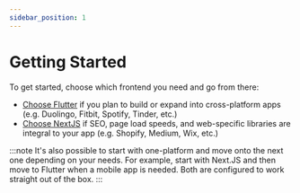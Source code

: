 ```yaml
---
sidebar_position: 1
---
```

# Getting Started

To get started, choose which frontend you need and go from there:

- [Choose Flutter](flutter/README.md) if you plan to build or expand into cross-platform apps (e.g. Duolingo, Fitbit, Spotify, Tinder, etc.)
- [Choose NextJS](nextjs/README.md) if SEO, page load speeds, and web-specific libraries are integral to your app (e.g. Shopify, Medium, Wix, etc.)

:::note
It's also possible to start with one-platform and move onto the next one depending on your needs. For example, start with Next.JS and then move to Flutter when a mobile app is needed. Both are configured to work straight out of the box.
:::